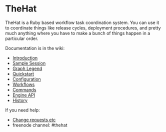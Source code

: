 TheHat
======

TheHat is a Ruby based workflow task coordination system.  You can use it
to coordinate things like release cycles,
deployment procedures, and pretty much anything where you have
to make a bunch of things happen in a particular order.  


Documentation is in the wiki:

* [Introduction](https://github.com/svdasein/thehat/wiki/Home)
* [Sample Session](https://github.com/svdasein/thehat/wiki/Sample-Session)
* [Graph Legend](https://github.com/svdasein/thehat/wiki/Graph-Legend)
* [Quickstart](https://github.com/svdasein/thehat/wiki/Quickstart)
* [Configuration](https://github.com/svdasein/thehat/wiki/Configuration)
* [Workflows](https://github.com/svdasein/thehat/wiki/Workflows)
* [Commands](https://github.com/svdasein/thehat/wiki/Commands)
* [Engine API](https://github.com/svdasein/thehat/wiki/Engine-API)
* [History](https://github.com/svdasein/thehat/wiki/History)


If you need help:

* [Change requests etc](https://github.com/svdasein/thehat/issues)
* freenode channel: #thehat

